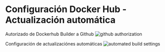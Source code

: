 # Configuración Docker Hub - Actualización automática
Autorizado de Dockerhub Builder a Github
![github authorization](img/authorize_docker_github.png)

Configuración de actualizaciónes automáticas
![automated build settings](img/automated_build_settings.png)
